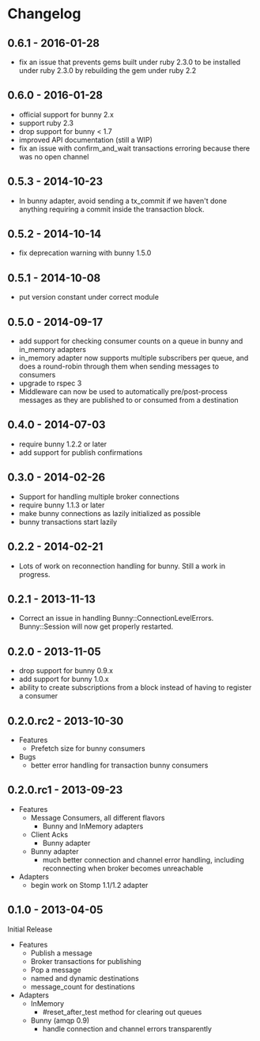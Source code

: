 # Changelog

## 0.6.1 - 2016-01-28

* fix an issue that prevents gems built under ruby 2.3.0 to be installed
  under ruby 2.3.0 by rebuilding the gem under ruby 2.2

## 0.6.0 - 2016-01-28

* official support for bunny 2.x
* support ruby 2.3
* drop support for bunny < 1.7
* improved API documentation (still a WIP)
* fix an issue with confirm_and_wait transactions erroring because there
  was no open channel

## 0.5.3 - 2014-10-23

* In bunny adapter, avoid sending a tx_commit if we haven't done anything requiring
  a commit inside the transaction block.

## 0.5.2 - 2014-10-14

* fix deprecation warning with bunny 1.5.0

## 0.5.1 - 2014-10-08

* put version constant under correct module

## 0.5.0 - 2014-09-17

* add support for checking consumer counts on a queue in bunny and in_memory adapters
* in_memory adapter now supports multiple subscribers per queue, and does a round-robin
  through them when sending messages to consumers
* upgrade to rspec 3
* Middleware can now be used to automatically pre/post-process messages as they are published to
  or consumed from a destination

## 0.4.0 - 2014-07-03

* require bunny 1.2.2 or later
* add support for publish confirmations

## 0.3.0 - 2014-02-26

* Support for handling multiple broker connections
* require bunny 1.1.3 or later
* make bunny connections as lazily initialized as possible
* bunny transactions start lazily

## 0.2.2 - 2014-02-21

* Lots of work on reconnection handling for bunny. Still a work in
  progress.

## 0.2.1 - 2013-11-13

* Correct an issue in handling Bunny::ConnectionLevelErrors.
  Bunny::Session will now get properly restarted.

## 0.2.0 - 2013-11-05

* drop support for bunny 0.9.x
* add support for bunny 1.0.x
* ability to create subscriptions from a block instead of having to
  register a consumer

## 0.2.0.rc2 - 2013-10-30

* Features
    * Prefetch size for bunny consumers
* Bugs
    * better error handling for transaction bunny consumers

## 0.2.0.rc1 - 2013-09-23

* Features
    * Message Consumers, all different flavors
        * Bunny and InMemory adapters
    * Client Acks
        * Bunny adapter
    * Bunny adapter
        * much better connection and channel error handling, including
          reconnecting when broker becomes unreachable
* Adapters
    * begin work on Stomp 1.1/1.2 adapter

## 0.1.0 - 2013-04-05

Initial Release

* Features
    * Publish a message
    * Broker transactions for publishing
    * Pop a message
    * named and dynamic destinations
    * message_count for destinations
* Adapters
    * InMemory
        * #reset_after_test method for clearing out queues
    * Bunny (amqp 0.9)
        * handle connection and channel errors transparently
